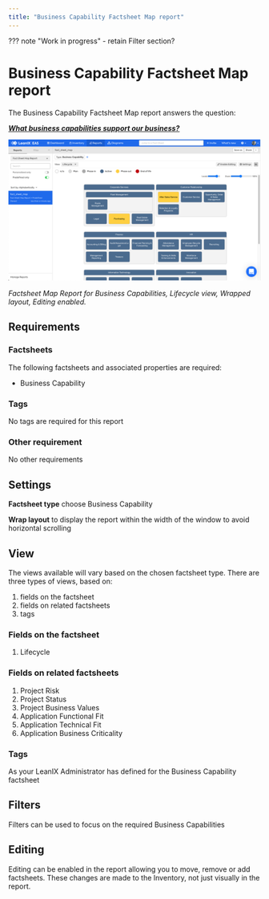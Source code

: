 ```yaml
---
title: "Business Capability Factsheet Map report"
---
```


??? note "Work in progress"
    - retain Filter section?

# Business Capability Factsheet Map report

The Business Capability Factsheet Map report answers the question:

***[What business capabilities support our business?](../questions.md#business-capabilities)***

![Business Capability Factsheet Map report](../assets/images/business-capability-factsheet-map.png)

*Factsheet Map Report for Business Capabilities, Lifecycle view, Wrapped layout, Editing enabled.*

## Requirements

### Factsheets

The following factsheets and associated properties are required:

- Business Capability

### Tags 

No tags are required for this report

### Other requirement

No other requirements

## Settings

**Factsheet type** choose Business Capability

**Wrap layout** to display the report within the width of the window to avoid horizontal scrolling

## View

The views available will vary based on the chosen factsheet type. There are three types of views, based on: 

1. fields on the factsheet 
2. fields on related factsheets
3. tags

### Fields on the factsheet 

1. Lifecycle

### Fields on related factsheets

1. Project Risk
1. Project Status
1. Project Business Values
1. Application Functional Fit
1. Application Technical Fit
1. Application Business Criticality

### Tags

As your LeanIX Administrator has defined for the Business Capability factsheet

## Filters

Filters can be used to focus on the required Business Capabilities

## Editing

Editing can be enabled in the report allowing you to move, remove or add factsheets. These changes are made to the Inventory, not just visually in the report.
